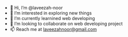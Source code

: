 - 👋 Hi, I’m @laveezah-noor
- 👀 I’m interested in exploring new things
- 🌱 I’m currently learnined web developing
- 💞️ I’m looking to collaborate on web developing project
- 📫 Reach me at laveezahnoor@gmail.com

<!---
laveezah-noor/laveezah-noor is a ✨ special ✨ repository because its `README.md` (this file) appears on your GitHub profile.
You can click the Preview link to take a look at your changes.
--->
